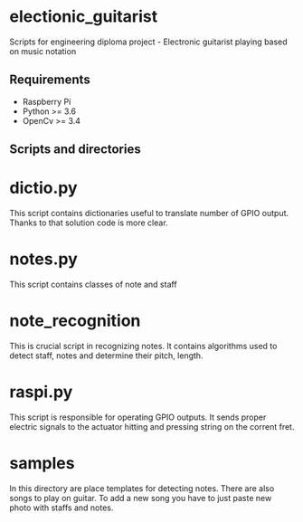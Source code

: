 # electionic_guitarist
Scripts for engineering diploma project - Electronic guitarist playing based on music notation

## Requirements

- Raspberry Pi
- Python >= 3.6
- OpenCv >= 3.4

## Scripts and directories
# dictio.py
This script contains dictionaries useful to translate number of GPIO output. Thanks to that solution code is more clear.

# notes.py
This script contains classes of note and staff

# note_recognition
This is crucial script in recognizing notes. It contains algorithms used to detect staff, notes and determine their pitch, length.

# raspi.py
This script is responsible for operating GPIO outputs. It sends proper electric signals to the actuator hitting and pressing string on the corrent fret.

# samples
In this directory are place templates for detecting notes. There are also songs to play on guitar. To add a new song you have to just paste new photo with staffs and notes.
